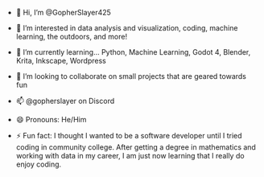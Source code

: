- 👋 Hi, I’m @GopherSlayer425
- 👀 I’m interested in data analysis and visualization, coding, machine learning, the outdoors, and more!

- 🌱 I’m currently learning... Python, Machine Learning, Godot 4, Blender, Krita, Inkscape, Wordpress

- 💞️ I’m looking to collaborate on small projects that are geared towards fun

- 📫 @gopherslayer on Discord

- 😄 Pronouns: He/Him

- ⚡ Fun fact: I thought I wanted to be a software developer until I tried coding in community college. After getting a degree in mathematics and working with data in my career, I am just now learning that I really do enjoy coding.

<!---
GopherSlayer425/GopherSlayer425 is a ✨ special ✨ repository because its `README.md` (this file) appears on your GitHub profile.
You can click the Preview link to take a look at your changes.
--->
